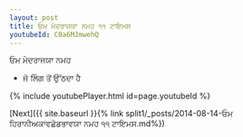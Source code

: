 ```yaml
---
layout: post
title: ਓਮ ਮੇਦਰਾਜਯਾ ਨਮਹ ੧੧ ਟਾਇਮਸ
youtubeId: C0a6MJmwehQ
---
```

 
 
 ਓਮ ਮੇਦਰਾਜਯਾ ਨਮਹ  
 
 -  ਜੋ ਲਿੰਗ ਤੋਂ ਉੱਠਦਾ ਹੈ 
 
  
 
  
 
 
 
 
 
 


{% include youtubePlayer.html id=page.youtubeId %}
 
[Next]({{ site.baseurl }}{% link  split1/_posts/2014-08-14-ਓਮ ਹਿਰਾਨੀਅਕਾਵਛੋਡਭਾਵਯਾ ਨਮਹ ੧੧ ਟਾਇਮਸ.md%})
 
